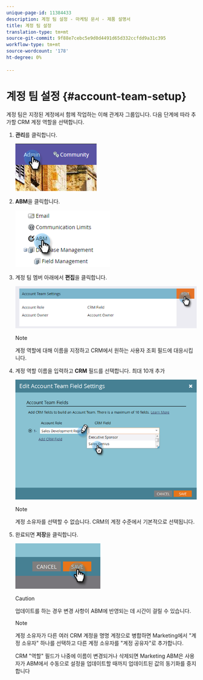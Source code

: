 ```yaml
---
unique-page-id: 11384433
description: 계정 팀 설정 - 마케팅 문서 - 제품 설명서
title: 계정 팀 설정
translation-type: tm+mt
source-git-commit: 9f88e7cebc5e9d0d4491d65d332ccfdd9a31c395
workflow-type: tm+mt
source-wordcount: '178'
ht-degree: 0%

---
```



# 계정 팀 설정 {#account-team-setup}

계정 팀은 지정된 계정에서 함께 작업하는 이해 관계자 그룹입니다. 다음 단계에 따라 추가할 CRM 계정 역할을 선택합니다.

1. **관리**&#x200B;를 클릭합니다.

   ![](assets/one-3.png)

1. **ABM**&#x200B;을 클릭합니다.

   ![](assets/two-3.png)

1. 계정 팀 멤버 아래에서 **편집**&#x200B;을 클릭합니다.

   ![](assets/3.png)

   >[!NOTE]
   >
   >계정 역할에 대해 이름을 지정하고 CRM에서 원하는 사용자 조회 필드에 대응시킵니다.

1. 계정 역할 이름을 입력하고 **CRM** 필드를 선택합니다. 최대 10개 추가

   ![](assets/four-2.png)

   >[!NOTE]
   >
   >계정 소유자를 선택할 수 없습니다. CRM의 계정 수준에서 기본적으로 선택됩니다.

1. 완료되면 **저장**&#x200B;을 클릭합니다.

   ![](assets/five-2.png)

   >[!CAUTION]
   >
   >업데이트를 하는 경우 변경 사항이 ABM에 반영되는 데 시간이 걸릴 수 있습니다.

   >[!NOTE]
   >
   >계정 소유자가 다른 여러 CRM 계정을 명명 계정으로 병합하면 Marketing에서 &quot;계정 소유자&quot; 하나를 선택하고 다른 계정 소유자를 &quot;계정 공유자&quot;로 추가합니다.
   >
   >CRM &quot;역할&quot; 필드가 나중에 이름이 변경되거나 삭제되면 Marketing ABM은 사용자가 ABM에서 수동으로 설정을 업데이트할 때까지 업데이트된 값의 동기화를 중지합니다
